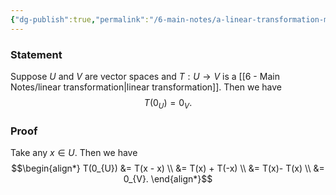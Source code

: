 ```yaml
---
{"dg-publish":true,"permalink":"/6-main-notes/a-linear-transformation-maps-the-zero-vector-to-the-zero-vector/","tags":["linear_algebra","info"]}
---
```


### Statement

Suppose $U$ and $V$ are vector spaces and $T:U \rightarrow V$ is a [[6 - Main Notes/linear transformation\|linear transformation]]. Then we have
$$T(0_{U})=0_{V}.$$
### Proof
Take any $x \in U$. Then we have
$$\begin{align*}
T(0_{U}) &= T(x - x) \\
&= T(x) + T(-x) \\
&= T(x)- T(x) \\
&= 0_{V}.
\end{align*}$$